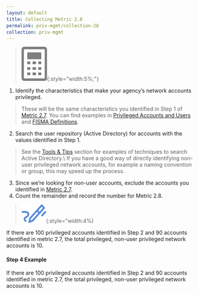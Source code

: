 ```yaml
---
layout: default
title: Collecting Metric 2.8
permalink: priv-mgmt/collection-28
collection: priv-mgmt
---
```

>![Calculator logo](../img/calc.png){:style="width:5%;"}

1. Identify the characteristics that make your agency’s network accounts privileged.
> These will be the same characteristics you identified in Step 1 of [Metric 2.7](collection-25-27). You can find examples in [Privileged Accounts and Users](main-priv) and [FISMA Definitions](definitions).
2. Search the user repository (Active Directory) for accounts with the values identified in Step 1.
> See the [Tools & Tips](../tools-tips/searchAD) section for examples of techniques to search Active Directory.\\
If you have a good way of directly identifying non-user privileged network accounts, for example a naming convention or group, this may speed up the process. 
3. Since we’re looking for non-user accounts, exclude the accounts you identified in [Metric 2.7](collection-25-27).
4. Count the remainder and record the number for Metric 2.8.

>![Pencil logo](../img/pencil.png)(:style="width:4%)

If there are 100 privileged accounts identified in Step 2 and 90 accounts identified in metric 2.7, the total privileged, non-user privileged network accounts is 10.

<div class="usa-alert usa-alert-info">
  <div class="usa-alert-body">
    <p class="usa-alert-text"><H4>Step 4 Example</H4>
    If there are 100 privileged accounts identified in Step 2 and 90 accounts identified in metric 2.7, the total privileged, non-user privileged network accounts is 10.</p> 
</div>
</div>
